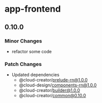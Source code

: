 # app-frontend

## 0.10.0

### Minor Changes

- refactor some code

### Patch Changes

- Updated dependencies
  - @cloud-creator/prelude-rn@1.0.0
  - @cloud-design/components-rn@1.0.0
  - @cloud-creator/builder@1.0.0
  - @cloud-creator/common@0.10.0
